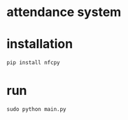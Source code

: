 # attendance system

# installation
```bash
pip install nfcpy
```

# run
```python
sudo python main.py
```
